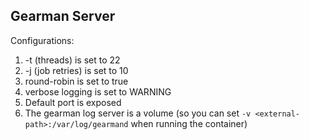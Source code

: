 Gearman Server
----------------

Configurations: 

  1. -t (threads) is set to 22
  2. -j (job retries) is set to 10
  3. round-robin is set to true
  4. verbose logging is set to WARNING
  5. Default port is exposed
  6. The gearman log server is a volume (so you can set `-v <external-path>:/var/log/gearmand` when running the container)



 
